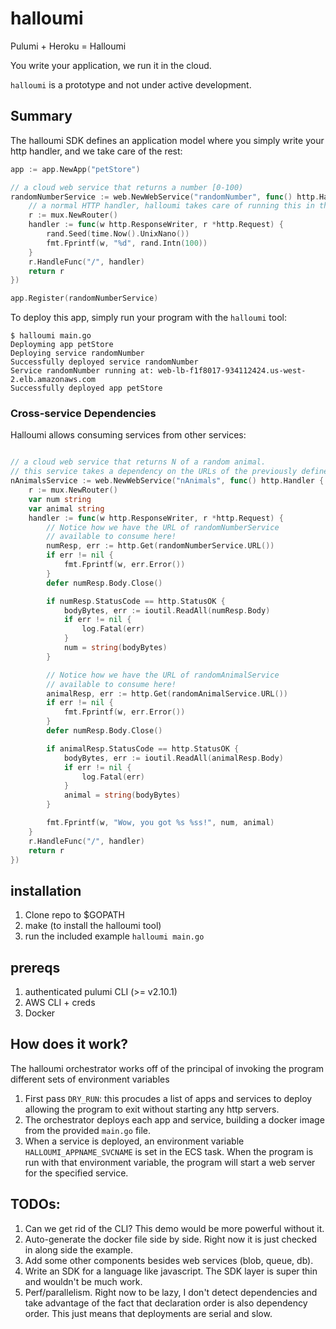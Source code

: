 # halloumi

Pulumi + Heroku = Halloumi

You write your application, we run it in the cloud.

`halloumi` is a prototype and not under active development. 

## Summary

The halloumi SDK defines an application model where you simply write your http handler, and we take care of the rest:

```go
app := app.NewApp("petStore")

// a cloud web service that returns a number [0-100)
randomNumberService := web.NewWebService("randomNumber", func() http.Handler {
    // a normal HTTP handler, halloumi takes care of running this in the cloud
    r := mux.NewRouter()
    handler := func(w http.ResponseWriter, r *http.Request) {
        rand.Seed(time.Now().UnixNano())
        fmt.Fprintf(w, "%d", rand.Intn(100))
    }
    r.HandleFunc("/", handler)
    return r
})

app.Register(randomNumberService)
```

To deploy this app, simply run your program with the `halloumi` tool:

```shell
$ halloumi main.go
Deployming app petStore
Deploying service randomNumber
Successfully deployed service randomNumber
Service randomNumber running at: web-lb-f1f8017-934112424.us-west-2.elb.amazonaws.com
Successfully deployed app petStore
```
### Cross-service Dependencies
Halloumi allows consuming services from other services:

```go

// a cloud web service that returns N of a random animal.
// this service takes a dependency on the URLs of the previously defined services
nAnimalsService := web.NewWebService("nAnimals", func() http.Handler {
    r := mux.NewRouter()
    var num string
    var animal string
    handler := func(w http.ResponseWriter, r *http.Request) {
        // Notice how we have the URL of randomNumberService
        // available to consume here!
        numResp, err := http.Get(randomNumberService.URL())
        if err != nil {
            fmt.Fprintf(w, err.Error())
        }
        defer numResp.Body.Close()

        if numResp.StatusCode == http.StatusOK {
            bodyBytes, err := ioutil.ReadAll(numResp.Body)
            if err != nil {
                log.Fatal(err)
            }
            num = string(bodyBytes)
        }

        // Notice how we have the URL of randomAnimalService
        // available to consume here!
        animalResp, err := http.Get(randomAnimalService.URL())
        if err != nil {
            fmt.Fprintf(w, err.Error())
        }
        defer numResp.Body.Close()

        if animalResp.StatusCode == http.StatusOK {
            bodyBytes, err := ioutil.ReadAll(animalResp.Body)
            if err != nil {
                log.Fatal(err)
            }
            animal = string(bodyBytes)
        }

        fmt.Fprintf(w, "Wow, you got %s %ss!", num, animal)
    }
    r.HandleFunc("/", handler)
    return r
})
```

## installation
1. Clone repo to $GOPATH
2. make (to install the halloumi tool)
3. run the included example `halloumi main.go`

## prereqs

1. authenticated pulumi CLI (>= v2.10.1)
2. AWS CLI + creds
3. Docker

## How does it work?
The halloumi orchestrator works off of the principal of invoking the program different sets of environment variables

1. First pass `DRY_RUN`: this procudes a list of apps and services to deploy allowing the program to exit without starting any http servers.
2. The orchestrator deploys each app and service, building a docker image from the provided `main.go` file.
3. When a service is deployed, an environment variable `HALLOUMI_APPNAME_SVCNAME` is set in the ECS task. When the program is run with that environment variable, the program will start a web server for the specified service. 

## TODOs:
1. Can we get rid of the CLI? This demo would be more powerful without it.
2. Auto-generate the docker file side by side. Right now it is just checked in along side the example.
3. Add some other components besides web services (blob, queue, db).
4. Write an SDK for a language like javascript. The SDK layer is super thin and wouldn't be much work. 
5. Perf/parallelism. Right now to be lazy, I don't detect dependencies and take advantage of the fact that declaration order is also dependency order. This just means that deployments are serial and slow. 
